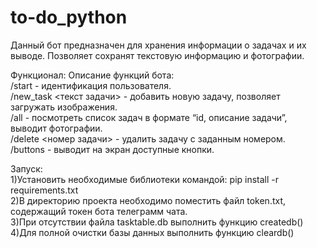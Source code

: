 # to-do_python

Данный бот предназначен для хранения информации о задачах и их выводе.
Позволяет сохранят текстовую информацию и фотографии.

Функционал:
Описание функций бота:  
/start - идентификация пользователя.  
/new_task <текст задачи> - добавить новую задачу, позволяет загружать изображения.  
/all - посмотреть список задач в формате “id, описание задачи”, выводит фотографии.   
/delete <номер задачи> - удалить задачу с заданным номером.   
/buttons - выводит на экран доступные кнопки. 


Запуск:           
1)Установить необходимые библиотеки командой: pip install -r requirements.txt     
2)В директорию проекта необходимо поместить файл token.txt, содержащий токен бота телеграмм чата.       
3)При отсутствии файла tasktable.db выполнить функцию createdb()      
4)Для полной очистки базы данных выполнить функцию cleardb()
